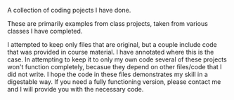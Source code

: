A collection of coding pojects I have done.

These are primarily examples from class projects, taken from various classes I have completed. 

I attempted to keep only files that are original, but a couple include code that was provided in course material. I have annotated where this is the case. 
In attempting to keep it to only my own code several of these projects won't function completely, becasue they depend on other files/code that I did not write. 
I hope the code in these files demonstrates my skill in a digestable way. 
If you need a fully functioning version, please contact me and I will provide you with the necessary code. 
